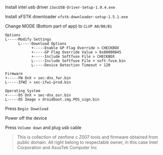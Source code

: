 Install intel usb driver `iSocUSB-Driver-Setup-1.0.4.exe`

Install xFSTK downloader `xfstk-downloader-setup-1.5.1.exe`


Change MODE (Bottom part of app) to `CLVP A0/B0/B1`

```
Options
L-----Modify Settings
      L-----Download Options
            +-----Enable GP Flag Override > CHECKBOX
            +-----GP Flag Override Value > 0x80000045
            +-----Include Softfuse File > CHECKBOX
            L-----Include Softfuse File > soft-fuse.bin
            L-----Device Detection Timeout > 120

Firmware
+-----FW DnX > sec-dnx_fwr.bin
L-----IFWI > sec-ifwi-prod.bin

Operating System
+-----OS DnX > sec-dnx_osr.bin
L-----OS Image > droidboot.img.POS_sign.bin
```

Press `Begin Download`

Power off the device

Press `Volume down` and plug usb cable

> This is collection of zenfone c Z007 tools and firmware obtained from public domain. All right belong to respectable owner, in this case Intel Corporation and AsusTek Computer Inc